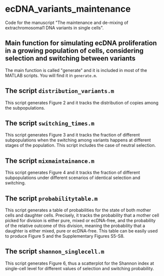 # ecDNA_variants_maintenance
Code for the manuscript "The maintenance and de-mixing of extrachromosomal1 DNA variants in single cells".

## Main function for simulating ecDNA proliferation in a growing population of cells, considering selection and switching between variants

The main function is called "generate" and it is included in most of the MATLAB scripts. You will find it in `generate.m`.

## The script `distribution_variants.m`

This script generates Figure 2 and it tracks the distribution of copies among the subpopulations.

## The script `switching_times.m`

This script generates Figure 3 and it tracks the fraction of different subpopulations when the switching among variants happens at different stages of the population. This script includes the case of neutral selection.

## The script `mixmaintainance.m`

This script generates Figure 4 and it tracks the fraction of different subpopulations under different scenarios of identical selection and switching.

## The script `probabilitytable.m`

This script generates a table of probabilities for the state of both mother cells and daughter cells. Precisely, it tracks the probability that a mother cell picked for division is either pure, mixed or ecDNA-free, and the probability of the relative outcome of this division, meaning the probability that a daughter is either mixed, pure or ecDNA-free. This table can be easily used to produce Figure 5 and the Supplementary Figures S5-S8.

## The script `shannon_singlecell.m`

This script generates Figure 6, thus a scatterplot for the Shannon index at single-cell level for different values of selection and switching probability.
